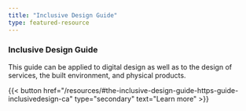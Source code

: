 ```yaml
---
title: "Inclusive Design Guide"
type: featured-resource
---
```

### Inclusive Design Guide

This guide can be applied to digital design as well as to the design of services, the built environment, and physical products.

{{< button href="/resources/#the-inclusive-design-guide-https-guide-inclusivedesign-ca" type="secondary" text="Learn&nbsp;more" >}}
